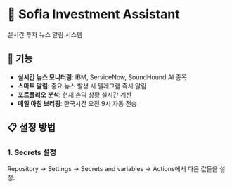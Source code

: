 # 📱 Sofia Investment Assistant

실시간 투자 뉴스 알림 시스템

## 🚀 기능

- **실시간 뉴스 모니터링**: IBM, ServiceNow, SoundHound AI 종목
- **스마트 알림**: 중요 뉴스 발생 시 텔레그램 즉시 알림
- **포트폴리오 분석**: 현재 손익 상황 실시간 계산
- **매일 아침 브리핑**: 한국시간 오전 9시 자동 전송

## 📋 설정 방법

### 1. Secrets 설정
Repository → Settings → Secrets and variables → Actions에서 다음 값들을 설정:
